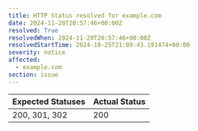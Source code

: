 ```yaml
---
title: HTTP Status resolved for example.com
date: 2024-11-20T20:57:46+00:00Z
resolved: True
resolvedWhen: 2024-11-20T20:57:46+00:00Z
resolvedStartTime: 2024-10-25T21:09:43.191474+00:00
severity: notice
affected:
  - example.com
section: issue
---
```


| Expected Statuses | Actual Status  |
|-------------------|----------------|
| 200, 301, 302 | 200 |
